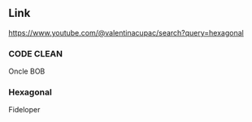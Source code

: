 ## Link
https://www.youtube.com/@valentinacupac/search?query=hexagonal


### CODE CLEAN

Oncle BOB

### Hexagonal

Fideloper
